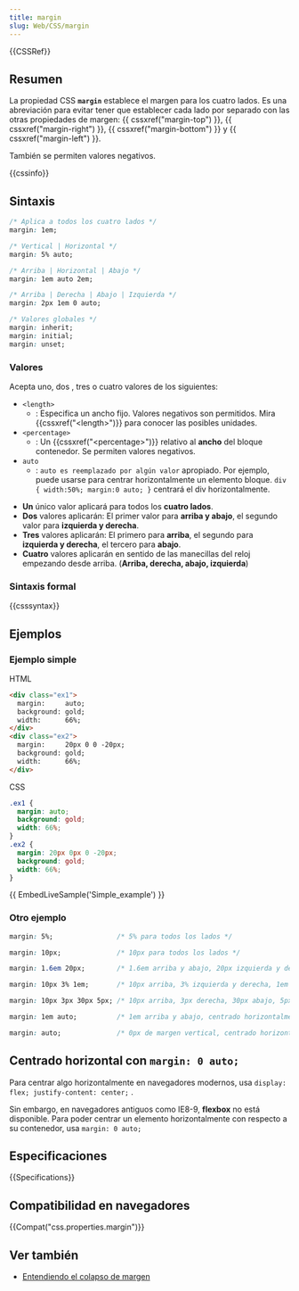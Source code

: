 ```yaml
---
title: margin
slug: Web/CSS/margin
---
```


{{CSSRef}}

## Resumen

La propiedad CSS **`margin`** establece el margen para los cuatro lados. Es una abreviación para evitar tener que establecer cada lado por separado con las otras propiedades de margen: {{ cssxref("margin-top") }}, {{ cssxref("margin-right") }}, {{ cssxref("margin-bottom") }} y {{ cssxref("margin-left") }}.

También se permiten valores negativos.

{{cssinfo}}

## Sintaxis

```css
/* Aplica a todos los cuatro lados */
margin: 1em;

/* Vertical | Horizontal */
margin: 5% auto;

/* Arriba | Horizontal | Abajo */
margin: 1em auto 2em;

/* Arriba | Derecha | Abajo | Izquierda */
margin: 2px 1em 0 auto;

/* Valores globales */
margin: inherit;
margin: initial;
margin: unset;
```

### Valores

Acepta uno, dos , tres o cuatro valores de los siguientes:

- `<length>`
  - : Especifica un ancho fijo. Valores negativos son permitidos. Mira {{cssxref("&lt;length&gt;")}} para conocer las posibles unidades.
- `<percentage>`
  - : Un {{cssxref("&lt;percentage&gt;")}} relativo al **ancho** del bloque contenedor. Se permiten valores negativos.
- `auto`
  - : `auto es reemplazado por algún valor` apropiado. Por ejemplo, puede usarse para centrar horizontalmente un elemento bloque.
    `div { width:50%; margin:0 auto; }` centrará el div horizontalmente.

<!---->

- **Un** único valor aplicará para todos los **cuatro lados**.
- **Dos** valores aplicarán: El primer valor para **arriba y abajo**, el segundo valor para **izquierda y derecha**.
- **Tres** valores aplicarán: El primero para **arriba**, el segundo para **izquierda y derecha**, el tercero para **abajo**.
- **Cuatro** valores aplicarán en sentido de las manecillas del reloj empezando desde arriba. (**Arriba, derecha, abajo, izquierda**)

### Sintaxis formal

{{csssyntax}}

## Ejemplos

### Ejemplo simple

HTML

```html
<div class="ex1">
  margin:     auto;
  background: gold;
  width:      66%;
</div>
<div class="ex2">
  margin:     20px 0 0 -20px;
  background: gold;
  width:      66%;
</div>
```

CSS

```css
.ex1 {
  margin: auto;
  background: gold;
  width: 66%;
}
.ex2 {
  margin: 20px 0px 0 -20px;
  background: gold;
  width: 66%;
}
```

{{ EmbedLiveSample('Simple_example') }}

### Otro ejemplo

```css
margin: 5%;                /* 5% para todos los lados */

margin: 10px;              /* 10px para todos los lados */

margin: 1.6em 20px;        /* 1.6em arriba y abajo, 20px izquierda y derecha */

margin: 10px 3% 1em;       /* 10px arriba, 3% izquierda y derecha, 1em abajo */

margin: 10px 3px 30px 5px; /* 10px arriba, 3px derecha, 30px abajo, 5px izquierda */

margin: 1em auto;          /* 1em arriba y abajo, centrado horizontalmente */

margin: auto;              /* 0px de margen vertical, centrado horizontalmente */
```

## Centrado horizontal con `margin: 0 auto;`

Para centrar algo horizontalmente en navegadores modernos, usa `display: flex; justify-content: center;` .

Sin embargo, en navegadores antiguos como IE8-9, **flexbox** no está disponible. Para poder centrar un elemento horizontalmente con respecto a su contenedor, usa `margin: 0 auto;`

## Especificaciones

{{Specifications}}

## Compatibilidad en navegadores

{{Compat("css.properties.margin")}}

## Ver también

- [Entendiendo el colapso de margen](es/docs/Web/CSS/CSS_Modelo_Caja/Mastering_margin_collapsing)
